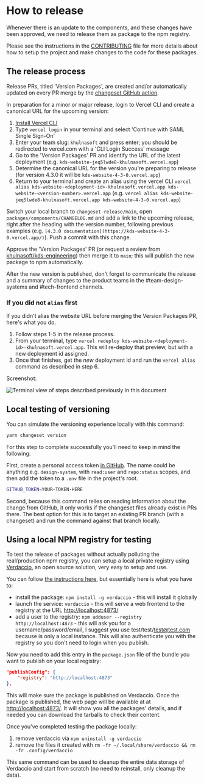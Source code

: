 # How to release

Whenever there is an update to the components, and these changes have been approved, we need to release them as package to the npm registry.

Please see the instructions in the [CONTRIBUTING](CONTRIBUTING.md) file for more details about how to setup the project and make changes to the code for these packages.

## The release process

Release PRs, titled 'Version Packages', are created and/or automatically updated on every PR merge by the [changeset GitHub action](https://github.com/changesets/action).

In preparation for a minor or major release, login to Vercel CLI and create a canonical URL for the upcoming version:

1. [Install Vercel CLI](https://vercel.com/docs/cli#installing-vercel-cli)
2. Type `vercel login` in your terminal and select 'Continue with SAML Single Sign-On'
3. Enter your team slug: `khulnasoft` and press enter; you should be redirected to vercel.com with a 'CLI Login Success' message
4. Go to the 'Version Packages' PR and identify the URL of the latest deployment (e.g. `kds-website-jeq5lwde8-khulnasoft.vercel.app`)
5. Determine the canonical URL for the version you're preparing to release (for version 4.3.0 it will be `kds-website-4-3-0.vercel.app`)
6. Return to your terminal and create an alias using the vercel CLI `vercel alias kds-website-<deployment-id>-khulnasoft.vercel.app kds-website-<version-number>.vercel.app` (e.g. `vercel alias kds-website-jeq5lwde8-khulnasoft.vercel.app kds-website-4-3-0.vercel.app`)

Switch your local branch to `changeset-release/main`, open `packages/components/CHANGELOG.md` and add a link to the upcoming release, right after the heading with the version number, following previous examples (e.g. `[4.3.0 documentation](https://kds-website-4-3-0.vercel.app/)`). Push a commit with this change.

Approve the 'Version Packages' PR (or request a review from [khulnasoft/kds-engineering](https://github.com/orgs/khulnasoft/teams/kds-engineering)) then merge it to `main`; this will publish the new package to npm automatically.

After the new version is published, don't forget to communicate the release and a summary of changes to the product teams in the #team-design-systems and #tech-frontend channels.

### If you did not `alias` first

If you didn't alias the website URL before merging the Version Packages PR, here's what you do. 

1. Follow steps 1-5 in the release process.
2. From your terminal, type `vercel redeploy kds-website-<deployment-id>-khulnasoft.vercel.app`. This will re-deploy that preview, but with a new deployment id assigned.
3. Once that finishes, get the _new_ deployment id and run the `vercel alias` command as described in step 6.

Screenshot:

![Terminal view of steps described previously in this document](https://github.com/khulnasoft/design-system/assets/4587451/d69abce7-2741-4e1a-834d-f5367436c6da)


## Local testing of versioning

You can simulate the versioning experience locally with this command:

```bash
yarn changeset version
```

For this step to complete successfully you'll need to keep in mind the following:

First, create a personal access token [in GitHub](https://github.com/settings/tokens). The name could be anything e.g. `design-system`, with `read:user` and `repo:status` scopes, and then add the token to a `.env` file in the project's root.

```bash
GITHUB_TOKEN=YOUR-TOKEN-HERE
```
Second, because this command relies on reading information about the change from GitHub, it only works if the changeset files already exist in PRs there. The best option for this is to target an existing PR branch (with a changeset) and run the command against that branch locally.

## Using a local NPM registry for testing

To test the release of packages without actually polluting the real/production npm registry, you can setup a local private registry using [Verdaccio](https://verdaccio.org/docs/what-is-verdaccio), an open source solution, very easy to setup and use.

You can follow [the instructions here](https://verdaccio.org/docs/installation), but essentially here is what you have to:

* install the package: `npm install -g verdaccio` - this will install it globally
* launch the service: `verdaccio` - this will serve a web frontend to the registry at the URL [http://localhost:4873/](http://localhost:4873/)
* add a user to the registry: `npm adduser --registry http://localhost:4873` - this will ask you for a username/password/email, I suggest you use test/test/test@test.com because is only a local instance. This will also authenticate you with the registry so you don't need to login when you publish.

Now you need to add this entry in the `package.json` file of the bundle you want to publish on your local registry:

```json
"publishConfig": {
    "registry": "http://localhost:4873"
},
```

This will make sure the package is published on Verdaccio. Once the package is published, the web page will be available at at [http://localhost:4873/](http://localhost:4873/). It will show you all the packages' details, and if needed you can download the tarballs to check their content.

Once you've completed testing the package locally:

1. remove verdaccio via `npm uninstall -g verdaccio`
2. remove the files it created with `rm -fr ~/.local/share/verdaccio && rm -fr .config/verdaccio`

This same command can be used to cleanup the entire data storage of Verdaccio and start from scratch (no need to reinstall, only cleanup the data).
